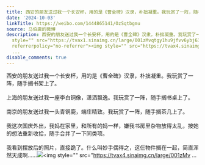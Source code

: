 ```yaml
---
title: 西安的朋友送过我一个长安杯，用的是《曹全碑》汉隶，朴拙凝重。我玩赏了一阵，随手搁书架上了。上海的朋友送过我一座李白铜像，潇洒飘逸。我玩赏了一阵，随手搁...
date: '2024-10-03'
linkTitle: https://weibo.com/1444865141/OzSqtbgmu
source: 马伯庸的微博
description: 西安的朋友送过我一个长安杯，用的是《曹全碑》汉隶，朴拙凝重。我玩赏了一阵，随手搁书架上了。<br><br>上海的朋友送过我一座李白铜像，潇洒飘逸。我玩赏了一阵，随手搁书桌上了。<br><br>南京的朋友送过我一头青铜鹿，端庄精致。我玩赏了一阵，随手搁茶几上了。<br><br>我这次国庆外出，我妈在家里，和所有的妈一样，嫌我书房里杂物放得太乱，按她的想法重新收拾，随手合并了一下同类项。<br><br>我看到摆放后的照片，直接跪了。什么叫妙手偶得之，这仨物件搁在一起，简直浑然天成啊……<img
  style="" src="https://tvax1.sinaimg.cn/large/001zMvqtgy1hu9jfvv6ybj63b04eoqv702.jpg"
  referrerpolicy="no-referrer"><img style="" src="https://tvax4.sinaimg.cn/large/001zMv
  ...
disable_comments: true
---
```

西安的朋友送过我一个长安杯，用的是《曹全碑》汉隶，朴拙凝重。我玩赏了一阵，随手搁书架上了。<br><br>上海的朋友送过我一座李白铜像，潇洒飘逸。我玩赏了一阵，随手搁书桌上了。<br><br>南京的朋友送过我一头青铜鹿，端庄精致。我玩赏了一阵，随手搁茶几上了。<br><br>我这次国庆外出，我妈在家里，和所有的妈一样，嫌我书房里杂物放得太乱，按她的想法重新收拾，随手合并了一下同类项。<br><br>我看到摆放后的照片，直接跪了。什么叫妙手偶得之，这仨物件搁在一起，简直浑然天成啊……<img style="" src="https://tvax1.sinaimg.cn/large/001zMvqtgy1hu9jfvv6ybj63b04eoqv702.jpg" referrerpolicy="no-referrer"><img style="" src="https://tvax4.sinaimg.cn/large/001zMv ...